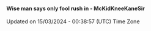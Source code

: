 #### Wise man says only fool rush in - McKidKneeKaneSir
Updated on 15/03/2024 - 00:38:57 (UTC) Time Zone
